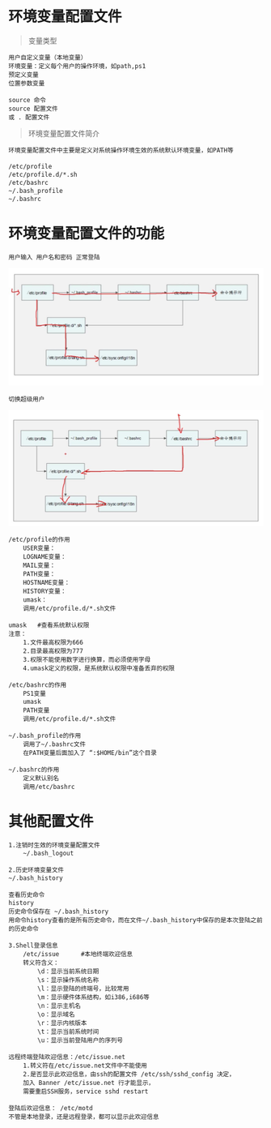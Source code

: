 # 环境变量配置文件  
>变量类型

    用户自定义变量（本地变量）
    环境变量：定义每个用户的操作环境，如path,ps1
    预定义变量
    位置参数变量

    source 命令
    source 配置文件
    或 . 配置文件
> 环境变量配置文件简介

    环境变量配置文件中主要是定义对系统操作环境生效的系统默认环境变量，如PATH等

    /etc/profile
    /etc/profile.d/*.sh
    /etc/bashrc
    ~/.bash_profile
    ~/.bashrc
    
# 环境变量配置文件的功能

    用户输入 用户名和密码 正常登陆
![](环境变量第一条线路.jpg)

    切换超级用户
![](环境变量第二条线路.jpg)

    /etc/profile的作用
        USER变量：
        LOGNAME变量：
        MAIL变量：
        PATH变量：
        HOSTNAME变量：
        HISTORY变量：
        umask：
        调用/etc/profile.d/*.sh文件

    umask   #查看系统默认权限
    注意：
        1.文件最高权限为666
        2.目录最高权限为777
        3.权限不能使用数字进行换算，而必须使用字母
        4.umask定义的权限，是系统默认权限中准备丢弃的权限

    /etc/bashrc的作用
        PS1变量
        umask
        PATH变量
        调用/etc/profile.d/*.sh文件

    ~/.bash_profile的作用
        调用了~/.bashrc文件
        在PATH变量后面加入了 “:$HOME/bin”这个目录
        
    ~/.bashrc的作用
        定义默认别名
        调用/etc/bashrc

# 其他配置文件  
    1.注销时生效的环境变量配置文件
        ~/.bash_logout

    2.历史环境变量文件
    ~/.bash_history

    查看历史命令
    history
    历史命令保存在 ~/.bash_history
    用命令history查看的是所有历史命令，而在文件~/.bash_history中保存的是本次登陆之前的历史命令

    3.Shell登录信息
        /etc/issue      #本地终端欢迎信息
        转义符含义：
            \d：显示当前系统日期
            \s：显示操作系统名称
            \l：显示登陆的终端号，比较常用
            \m：显示硬件体系结构，如i386,i686等
            \n：显示主机名
            \o：显示域名
            \r：显示内核版本
            \t：显示当前系统时间
            \u：显示当前登陆用户的序列号

    远程终端登陆欢迎信息：/etc/issue.net
        1.转义符在/etc/issue.net文件中不能使用
        2.是否显示此欢迎信息，由ssh的配置文件 /etc/ssh/sshd_config 决定，
        加入 Banner /etc/issue.net 行才能显示，
        需要重启SSH服务，service sshd restart

    登陆后欢迎信息： /etc/motd
    不管是本地登录，还是远程登录，都可以显示此欢迎信息

    